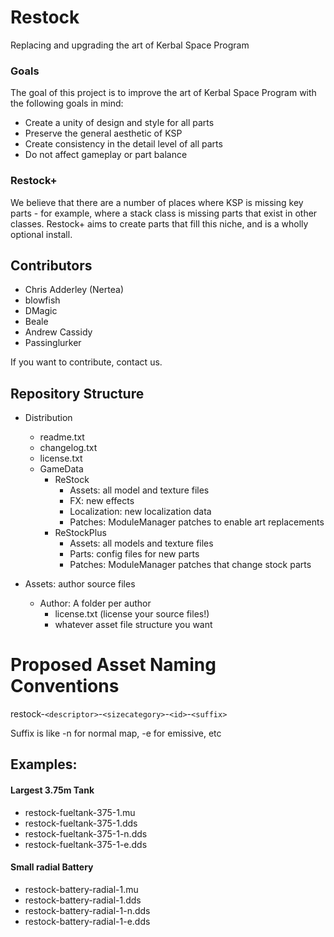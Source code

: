# Restock
Replacing and upgrading the art of Kerbal Space Program

### Goals

The goal of this project is to improve the art of Kerbal Space Program with the following goals in mind:
* Create a unity of design and style for all parts
* Preserve the general aesthetic of KSP
* Create consistency in the detail level of all parts
* Do not affect gameplay or part balance


### Restock+

We believe that there are a number of places where KSP is missing key parts - for example, where a stack class is missing parts that exist in other classes. Restock+ aims to create parts that fill this niche, and is a wholly optional install.

## Contributors

* Chris Adderley (Nertea)
* blowfish
* DMagic
* Beale
* Andrew Cassidy
* Passinglurker

If you want to contribute, contact us.

## Repository Structure
* Distribution
  * readme.txt
  * changelog.txt
  * license.txt
  * GameData
    * ReStock
      * Assets: all model and texture files
      * FX: new effects
      * Localization: new localization data
      * Patches: ModuleManager patches to enable art replacements
    * ReStockPlus
      * Assets: all models and texture files
      * Parts: config files for new parts
      * Patches: ModuleManager patches that change stock parts

* Assets: author source files
  * Author: A folder per author
    * license.txt (license your source files!)
    * whatever asset file structure you want

# Proposed Asset Naming Conventions

restock-`<descriptor>`-`<sizecategory>`-`<id>`-`<suffix>`

Suffix is like -n for normal map, -e for emissive, etc

## Examples:
#### Largest 3.75m Tank
* restock-fueltank-375-1.mu
* restock-fueltank-375-1.dds
* restock-fueltank-375-1-n.dds
* restock-fueltank-375-1-e.dds
#### Small radial Battery
* restock-battery-radial-1.mu
* restock-battery-radial-1.dds
* restock-battery-radial-1-n.dds
* restock-battery-radial-1-e.dds
